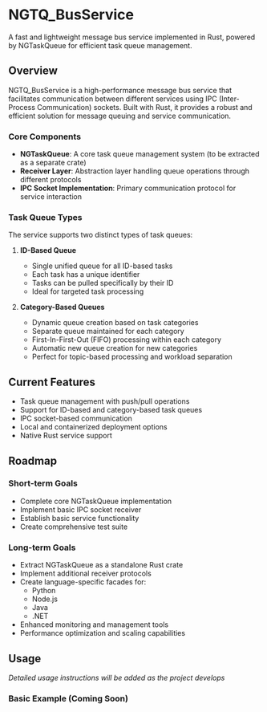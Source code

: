 # NGTQ_BusService

A fast and lightweight message bus service implemented in Rust, powered by NGTaskQueue for efficient task queue management.

## Overview

NGTQ_BusService is a high-performance message bus service that facilitates communication between different services using IPC (Inter-Process Communication) sockets. Built with Rust, it provides a robust and efficient solution for message queuing and service communication.

### Core Components

- **NGTaskQueue**: A core task queue management system (to be extracted as a separate crate)
- **Receiver Layer**: Abstraction layer handling queue operations through different protocols
- **IPC Socket Implementation**: Primary communication protocol for service interaction

### Task Queue Types

The service supports two distinct types of task queues:

1. **ID-Based Queue**
   - Single unified queue for all ID-based tasks
   - Each task has a unique identifier
   - Tasks can be pulled specifically by their ID
   - Ideal for targeted task processing

2. **Category-Based Queues**
   - Dynamic queue creation based on task categories
   - Separate queue maintained for each category
   - First-In-First-Out (FIFO) processing within each category
   - Automatic new queue creation for new categories
   - Perfect for topic-based processing and workload separation

## Current Features

- Task queue management with push/pull operations
- Support for ID-based and category-based task queues
- IPC socket-based communication
- Local and containerized deployment options
- Native Rust service support

## Roadmap

### Short-term Goals
- Complete core NGTaskQueue implementation
- Implement basic IPC socket receiver
- Establish basic service functionality
- Create comprehensive test suite

### Long-term Goals
- Extract NGTaskQueue as a standalone Rust crate
- Implement additional receiver protocols
- Create language-specific facades for:
  - Python
  - Node.js
  - Java
  - .NET
- Enhanced monitoring and management tools
- Performance optimization and scaling capabilities

## Usage

*Detailed usage instructions will be added as the project develops*

### Basic Example (Coming Soon)
```rust